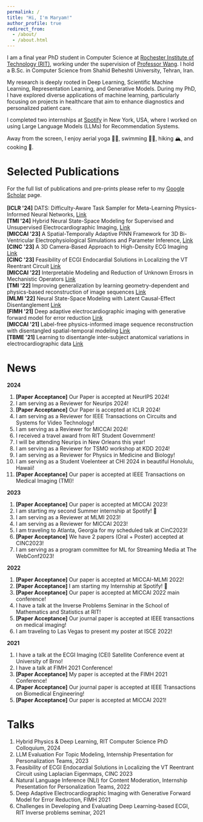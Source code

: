 ```yaml
---
permalink: /
title: "Hi, I'm Maryam!"
author_profile: true
redirect_from: 
  - /about/
  - /about.html
---
```

I am a final year PhD student in Computer Science at [Rochester Institute of Technology (RIT)](https://www.rit.edu/computing/study/computing-and-information-sciences-phd), working under the supervision of [Professor Wang](https://www.rit.edu/cblwang/). I hold a B.Sc. in Computer Science from Shahid Beheshti University, Tehran, Iran.

My research is deeply rooted in Deep Learning, Scientific Machine Learning, Representation Learning, and Generative Models. During my PhD, I have explored diverse applications of machine learning, particularly focusing on projects in healthcare that aim to enhance diagnostics and personalized patient care.

I completed two internships at [Spotify](https://www.lifeatspotify.com/being-here) in New York, USA, where I worked on using Large Language Models (LLMs) for Recommendation Systems.

Away from the screen, I enjoy aerial yoga 🧘‍♀️, swimming 🏊‍♀️, hiking 🏔️, and cooking 🍝.
<br>

Selected Publications
======
For the full list of publications and pre-prints please refer to my [Google Scholar](https://scholar.google.com/citations?hl=en&user=Qjpj72cAAAAJ&view_op=list_works&sortby=pubdate) page. <br><br>
__[ICLR '24]__  DATS: Difficulty-Aware Task Sampler for Meta-Learning Physics-Informed Neural Networks, [Link](https://openreview.net/pdf?id=EvyYFSxdgB) <br>
__[TMI '24]__   Hybrid Neural State-Space Modeling for Supervised and Unsupervised Electrocardiographic Imaging, [Link](https://ieeexplore.ieee.org/abstract/document/10471622) <br>
__[MICCAI '23]__ A Spatial-Temporally Adaptive PINN Framework for 3D Bi-Ventricular Electrophysiological Simulations and Parameter Inference, [Link](https://link.springer.com/chapter/10.1007/978-3-031-43990-2_16)<br>
__[CINC '23]__ A 3D Camera-Based Approach to High-Density ECG Imaging [Link](https://cinc.org/archives/2023/pdf/CinC2023-391.pdf)<br>
__[CINC '23]__ Feasibility of ECGI Endocardial Solutions in Localizing the VT Reentrant Circuit [Link](https://cinc.org/archives/2023/pdf/CinC2023-346.pdf) <br>
__[MICCAI '22]__ Interpretable Modeling and Reduction of Unknown Errosrs in Mechanistic Operators [Link](https://arxiv.org/pdf/2211.01373) <br>
__[TMI '22]__ Improving generalization by learning geometry-dependent and physics-based reconstruction of image sequences [Link](https://www.ncbi.nlm.nih.gov/pmc/articles/PMC10079565/)  <br>
__[MLMI '22]__ Neural State-Space Modeling with Latent Causal-Effect Disentanglement [Link](https://arxiv.org/pdf/2209.12387)  <br>
__[FIMH '21]__ Deep adaptive electrocardiographic imaging with generative forward model for error reduction [Link](https://drive.google.com/file/d/1-U1aI_pX-pg26GWC3HG0YioMY5fL_CiL/view) <br>
__[MICCAI '21]__ Label-free physics-informed image sequence reconstruction with disentangled spatial-temporal modeling [Link](https://drive.google.com/file/d/1RHHUtg3Z5m7oqCcjheik8882-FFQJw64/view)  <br>
__[TBME '21]__ Learning to disentangle inter-subject anatomical variations in electrocardiographic data [Link](https://www.ncbi.nlm.nih.gov/pmc/articles/PMC8858595/) <br>


News
======
__2024__ 
1. __[Paper Acceptance]__ Our Paper is accepted at NeurIPS 2024!
2. I am serving as a Reviewer for Neurips 2024!
3. __[Paper Acceptance]__ Our Paper is accepted at ICLR 2024!
4. I am serving as a Reviewer for IEEE Transactions on Circuits and Systems for Video Technology! 
5. I am serving as a Reviewer for MICCAI 2024!
6. I received a travel award from RIT Student Government!
7. I will be attending Neurips in New Orleans this year!
8. I am serving as a Reviewer for TSMO workshop at KDD 2024!
9. I am serving as a Reviewer for Physics in Medicine and Biology!
10. I am serving as a Student Voelenteer at CHI 2024 in beautiful Honolulu, Hawaii!
11. __[Paper Acceptance]__ Our paper is accepted at IEEE Transactions on Medical Imaging (TMI)!


__2023__
1. __[Paper Acceptance]__ Our paper is accepted at MICCAI 2023!
2. I am starting my second Summer internship at Spotify! 🎼
3. I am serving as a Reviewer at MLMI 2023!
4. I am serving as a Reviewer for MICCAI 2023!
5. I am traveling to Atlanta, Georgia for my scheduled talk at CinC2023!
6. __[Paper Acceptance]__ We have 2 papers (Oral + Poster) accepted at CINC2023!
7. I am serving as a program committee for ML for Streaming Media at The WebConf2023!

__2022__
1. __[Paper Acceptance]__ Our paper is accepted at MICCAI-MLMI 2022!
2. __[Paper Acceptance]__ I am starting my Internship at Spotify! 🎼
3. __[Paper Acceptance]__ Our paper is accepted at MICCAI 2022 main conference!
4. I have a talk at the Inverse Problems Seminar in the School of Mathematics and Statistics at RIT!
5. __[Paper Acceptance]__ Our journal paper is accepted at IEEE transactions on medical imaging!
6. I am traveling to Las Vegas to present my poster at ISCE 2022!

__2021__ 
1. I have a talk at the ECGI Imaging (CEI) Satellite Conference event at University of Brno!
2. I have a talk at FIMH 2021 Conference!
3. __[Paper Acceptance]__  My paper is accepted at the FIMH 2021 Conference!
4. __[Paper Acceptance]__  Our journal paper is accepted at IEEE Transactions on Biomedical Engineering!
5. __[Paper Acceptance]__  Our paper is accepted at MICCAI 2021!

Talks
======
1. Hybrid Physics & Deep Learning, RIT Computer Science PhD Colloquium, 2024
2. LLM Evaluation For Topic Modeling, Internship Presentation for Personalization Teams, 2023
3. Feasibility of ECGI Endocardial Solutions in Localizing the VT Reentrant Circuit using Laplacian Eigenmaps, CINC 2023
4. Natural Language Inference (NLI) for Content Moderation, Internship Presentation for Personalization Teams, 2022
5. Deep Adaptive Electrocardiographic Imaging with Generative Forward Model for Error Reduction, FIMH 2021
6. Challenges in Developing and Evaluating Deep Learning-based ECGI, RIT Inverse problems seminar, 2021